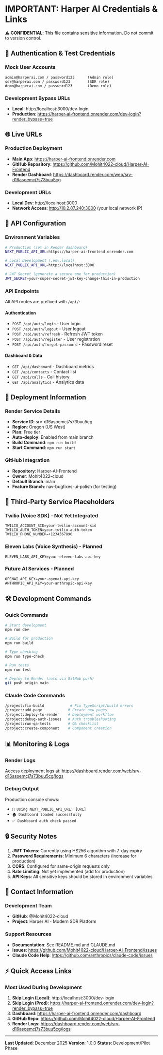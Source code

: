 # IMPORTANT: Harper AI Credentials & Links

⚠️ **CONFIDENTIAL**: This file contains sensitive information. Do not commit to version control.

## 🔐 Authentication & Test Credentials

### Mock User Accounts
```
admin@harperai.com / password123      (Admin role)
sdr@harperai.com / password123        (SDR role)  
demo@harperai.com / password123       (Demo role)
```

### Development Bypass URLs
- **Local**: http://localhost:3000/dev-login
- **Production**: https://harper-ai-frontend.onrender.com/dev-login?render_bypass=true

## 🌐 Live URLs

### Production Deployment
- **Main App**: https://harper-ai-frontend.onrender.com
- **GitHub Repository**: https://github.com/Mohit4022-cloud/Harper-AI-Frontend
- **Render Dashboard**: https://dashboard.render.com/web/srv-d16asoemcj7s73buu5cg

### Development URLs
- **Local Dev**: http://localhost:3000
- **Network Access**: http://10.2.87.240:3000 (your local network IP)

## 🔧 API Configuration

### Environment Variables
```bash
# Production (set in Render dashboard)
NEXT_PUBLIC_API_URL=https://harper-ai-frontend.onrender.com

# Local Development (.env.local)
NEXT_PUBLIC_API_URL=http://localhost:3000

# JWT Secret (generate a secure one for production)
JWT_SECRET=your-super-secret-jwt-key-change-this-in-production
```

### API Endpoints
All API routes are prefixed with `/api/`:

#### Authentication
- `POST /api/auth/login` - User login
- `POST /api/auth/logout` - User logout  
- `POST /api/auth/refresh` - Refresh JWT token
- `POST /api/auth/register` - User registration
- `POST /api/auth/forgot-password` - Password reset

#### Dashboard & Data
- `GET /api/dashboard` - Dashboard metrics
- `GET /api/contacts` - Contact list
- `GET /api/calls` - Call history
- `GET /api/analytics` - Analytics data

## 🚀 Deployment Information

### Render Service Details
- **Service ID**: srv-d16asoemcj7s73buu5cg
- **Region**: Oregon (US West)
- **Plan**: Free tier
- **Auto-deploy**: Enabled from main branch
- **Build Command**: `npm run build`
- **Start Command**: `npm run start`

### GitHub Integration
- **Repository**: Harper-AI-Frontend
- **Owner**: Mohit4022-cloud
- **Default Branch**: main
- **Feature Branch**: nav-bugfixes-ui-polish (for testing)

## 🔑 Third-Party Service Placeholders

### Twilio (Voice SDK) - Not Yet Integrated
```
TWILIO_ACCOUNT_SID=your-twilio-account-sid
TWILIO_AUTH_TOKEN=your-twilio-auth-token
TWILIO_PHONE_NUMBER=+1234567890
```

### Eleven Labs (Voice Synthesis) - Planned
```
ELEVEN_LABS_API_KEY=your-eleven-labs-api-key
```

### Future AI Services - Planned
```
OPENAI_API_KEY=your-openai-api-key
ANTHROPIC_API_KEY=your-anthropic-api-key
```

## 🛠️ Development Commands

### Quick Commands
```bash
# Start development
npm run dev

# Build for production
npm run build

# Type checking
npm run type-check

# Run tests
npm run test

# Deploy to Render (auto via GitHub push)
git push origin main
```

### Claude Code Commands
```bash
/project:fix-build            # Fix TypeScript/build errors
/project:add-page            # Create new pages
/project:deploy-to-render    # Deployment workflow
/project:debug-auth-issues   # Auth troubleshooting
/project:run-qa-tests        # QA checklist
/project:create-component    # Component creation
```

## 📊 Monitoring & Logs

### Render Logs
Access deployment logs at: https://dashboard.render.com/web/srv-d16asoemcj7s73buu5cg/logs

### Debug Output
Production console shows:
- `🔗 Using NEXT_PUBLIC_API_URL: [URL]`
- `🏠 Dashboard loaded successfully`
- `✅ Dashboard auth check passed`

## 🔒 Security Notes

1. **JWT Tokens**: Currently using HS256 algorithm with 7-day expiry
2. **Password Requirements**: Minimum 6 characters (increase for production)
3. **CORS**: Configured for same-origin requests only
4. **Rate Limiting**: Not yet implemented (add for production)
5. **API Keys**: All sensitive keys should be stored in environment variables

## 📱 Contact Information

### Development Team
- **GitHub**: @Mohit4022-cloud
- **Project**: Harper AI - Modern SDR Platform

### Support Resources
- **Documentation**: See README.md and CLAUDE.md
- **Issues**: https://github.com/Mohit4022-cloud/Harper-AI-Frontend/issues
- **Claude Code Help**: https://github.com/anthropics/claude-code/issues

## ⚡ Quick Access Links

### Most Used During Development
1. **Skip Login (Local)**: http://localhost:3000/dev-login
2. **Skip Login (Prod)**: https://harper-ai-frontend.onrender.com/dev-login?render_bypass=true
3. **Dashboard**: https://harper-ai-frontend.onrender.com/dashboard
4. **GitHub Repo**: https://github.com/Mohit4022-cloud/Harper-AI-Frontend
5. **Render Logs**: https://dashboard.render.com/web/srv-d16asoemcj7s73buu5cg/logs

---

**Last Updated**: December 2025
**Version**: 1.0.0
**Status**: Development/Pilot Phase